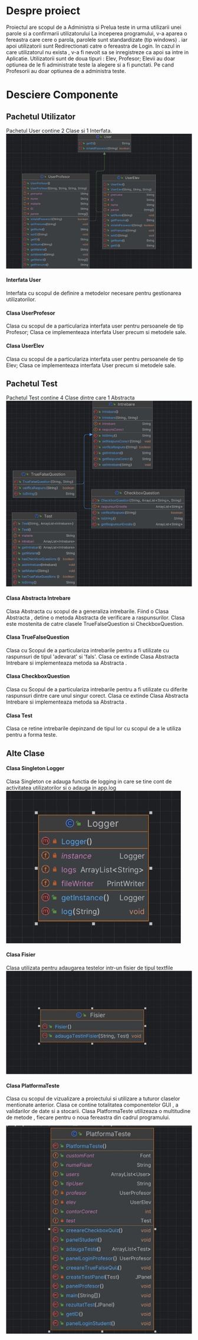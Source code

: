 
<!-- DESPRE PROIECT -->
# Despre proiect
   Proiectul are scopul de a Administra si Prelua teste in urma utilizarii unei parole si a confirmarii utilizatorului
La inceperea programului, v-a aparea o fereastra care cere o parola, 
parolele sunt standardizate (tip windows) .
iar apoi utilizatorii sunt Redirectionati catre o fereastra de Login.
In cazul in care utilizatorul nu exista , v-a fi nevoit sa se inregistreze ca apoi sa intre in Aplicatie.
Utilizatorii sunt de doua tipuri : Elev, Profesor;
Elevii au doar optiunea de le fi administrate teste la alegere si a fi punctati.
Pe cand Profesorii au doar  optiunea de a administra teste.
# Desciere Componente


## Pachetul Utilizator
Pachetul User contine 2 Clase si 1 Interfata.
<img src="DiagramaUtilizator.jpg" alt="Diagrama Pachet Utilizator " title="Diagrama Pachet Utilizator">

#### Interfata User
Interfata cu scopul de definire a metodelor necesare pentru gestionarea utilizatorilor.
#### Clasa UserProfesor 
Clasa cu scopul de a particulariza interfata user pentru persoanele de tip Profesor;
Clasa ce implementeaza interfata User precum si metodele sale.

#### Clasa UserElev 
Clasa cu scopul de a particulariza interfata user pentru persoanele de tip Elev;
Clasa ce implementeaza interfata User precum si metodele sale.

## Pachetul Test
Pachetul Test contine 4 Clase dintre care 1 Abstracta
<img src="Diagramatest.jpg" alt="Diagrama Pachet Test " title="Diagrama Pachet Test">

####  Clasa Abstracta Intrebare
Clasa Abstracta cu scopul de a generaliza intrebarile. Fiind o Clasa Abstracta , detine o metoda Abstracta de verificare a raspunsurilor.
Clasa este mostenita de catre clasele TrueFalseQuestion si CheckboxQuestion.

####  Clasa  TrueFalseQuestion
Clasa cu Scopul de a particulariza intrebarile pentru a fi utilizate cu raspunsuri de tipul 'adevarat' si 'fals'.
Clasa ce extinde Clasa Abstracta Intrebare si implementeaza metoda sa Abstracta .


####  Clasa  CheckboxQuestion
Clasa cu Scopul de a particulariza intrebarile pentru a fi utilizate cu  diferite raspunsuri dintre care unul singur corect.
Clasa ce extinde Clasa Abstracta Intrebare si implementeaza metoda sa Abstracta .


####  Clasa  Test
Clasa ce retine intrebarile depinzand de tipul lor  cu scopul de a  le utiliza  pentru a forma teste.

## Alte Clase

####  Clasa Singleton Logger 
Clasa Singleton ce adauga functia de logging in care se tine cont de activitatea utilizatorilor si o adauga in app.log
<img src="Diagramalogger.jpg" alt="Diagrama Clasa Singleton Logger " title="Diagrama Clasa Singleton Logger">


####  Clasa Fisier 
Clasa utilizata pentru adaugarea testelor intr-un fisier de tipul textfile
<img src="Diagramafisier.jpg" alt="Diagrama Clasa Fisier " title="Diagrama Clasa Fisier">

####  Clasa PlatformaTeste
Clasa cu scopul de vizualizare a proiectului si utilizare a tuturor claselor mentionate anterior.
Clasa ce contine totalitatea componentelor GUI , a validarilor de date si a stocarii.
Clasa PlatformaTeste utilizeaza o multitudine de metode , fiecare pentru o noua fereastra din cadrul programului.

<img src="Diagramaplatforma.jpg" alt="Diagrama Clasa PlatformaTeste " title="Diagrama Clasa PlatformaTeste">
